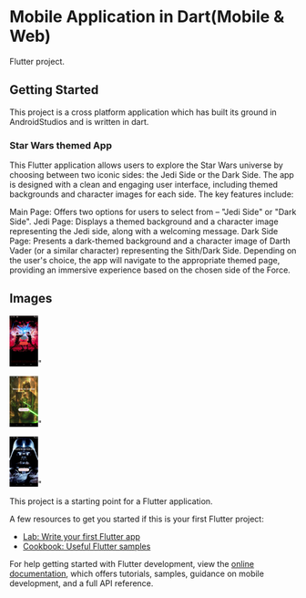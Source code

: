 # Mobile Application in Dart(Mobile & Web)

Flutter project.

## Getting Started

This project is a cross platform application which has built its ground in AndroidStudios and is written in dart. 

### Star Wars themed App

This Flutter application allows users to explore the Star Wars universe by choosing between two iconic sides: the Jedi Side or the Dark Side. The app is designed with a clean and engaging user interface, including themed backgrounds and character images for each side. The key features include:

Main Page: Offers two options for users to select from – "Jedi Side" or "Dark Side".
Jedi Page: Displays a themed background and a character image representing the Jedi side, along with a welcoming message.
Dark Side Page: Presents a dark-themed background and a character image of Darth Vader (or a similar character) representing the Sith/Dark Side.
Depending on the user's choice, the app will navigate to the appropriate themed page, providing an immersive experience based on the chosen side of the Force.
## Images 
<img 
  src="Screenshot_20240918_222658.png" 
  alt="home, page" 
  title="homepage"
  width="200px"
  style="display: inline-block; margin: 0 auto; max-width: 50px">" 
  
  <img 
  src="Screenshot_20240918_222707.png" 
  alt="jedi, page" 
  title="jedipage"
  width="200px"
  style="display: inline-block; margin: 0 auto; max-width: 50px">" 
  
  <img 
  src="Screenshot_20240918_222716.png" 
  alt="darkside, page" 
  title="darksidepage"
  width="200px"
  style="display: inline-block; margin: 0 auto; max-width: 50px">" 
  


This project is a starting point for a Flutter application.

A few resources to get you started if this is your first Flutter project:

- [Lab: Write your first Flutter app](https://docs.flutter.dev/get-started/codelab)
- [Cookbook: Useful Flutter samples](https://docs.flutter.dev/cookbook)

For help getting started with Flutter development, view the
[online documentation](https://docs.flutter.dev/), which offers tutorials,
samples, guidance on mobile development, and a full API reference.
